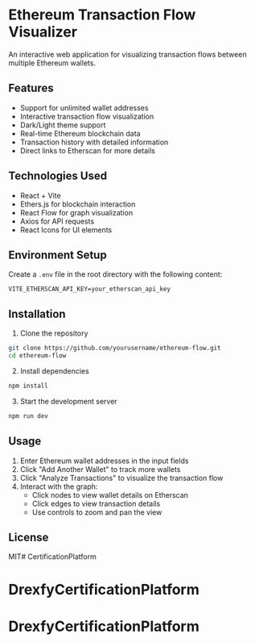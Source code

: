 # Ethereum Transaction Flow Visualizer

An interactive web application for visualizing transaction flows between multiple Ethereum wallets.

## Features

- Support for unlimited wallet addresses
- Interactive transaction flow visualization
- Dark/Light theme support
- Real-time Ethereum blockchain data
- Transaction history with detailed information
- Direct links to Etherscan for more details

## Technologies Used

- React + Vite
- Ethers.js for blockchain interaction
- React Flow for graph visualization
- Axios for API requests
- React Icons for UI elements

## Environment Setup

Create a `.env` file in the root directory with the following content:

```env
VITE_ETHERSCAN_API_KEY=your_etherscan_api_key
```

## Installation

1. Clone the repository
```bash
git clone https://github.com/yourusername/ethereum-flow.git
cd ethereum-flow
```

2. Install dependencies
```bash
npm install
```

3. Start the development server
```bash
npm run dev
```

## Usage

1. Enter Ethereum wallet addresses in the input fields
2. Click "Add Another Wallet" to track more wallets
3. Click "Analyze Transactions" to visualize the transaction flow
4. Interact with the graph:
   - Click nodes to view wallet details on Etherscan
   - Click edges to view transaction details
   - Use controls to zoom and pan the view

## License

MIT# CertificationPlatform
# DrexfyCertificationPlatform
# DrexfyCertificationPlatform
